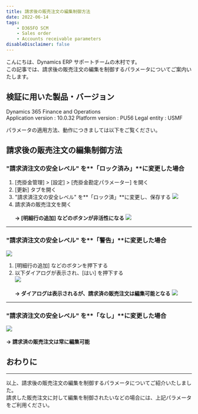 ```yaml
---
title: 請求後の販売注文の編集制御方法
date: 2022-06-14
tags: 
    - D365FO SCM
    - Sales order
    - Accounts receivable parameters
disableDisclaimer: false
---
```


こんにちは、Dynamics ERP サポートチームの木村です。  
この記事では、請求後の販売注文の編集を制御するパラメータについてご案内いたします。  

<!-- more -->
## 検証に用いた製品・バージョン
Dynamics 365 Finance and Operations      
Application version : 10.0.32
Platform version : PU56
Legal entity : USMF

パラメータの適用方法、動作につきましては以下をご覧ください。  

## 請求後の販売注文の編集制御方法
### "請求済注文の安全レベル" を**「ロック済み」**に変更した場合
1. [売掛金管理] > [設定] > [売掛金勘定パラメーター] を開く
1. [更新] タブを開く
1. "請求済注文の安全レベル" を**「ロック済」**に変更し、保存する
![](./restrict-so-edit/restrict-so-edit_1.png)
1. 請求済の販売注文を開く  </br></br>
**-> [明細行の追加] などのボタンが非活性になる**
![](./restrict-so-edit/restrict-so-edit_2.png)
***  

### "請求済注文の安全レベル" を**「警告」**に変更した場合
![](./restrict-so-edit/restrict-so-edit_3.png)
1. [明細行の追加] などのボタンを押下する
1. 以下ダイアログが表示され、[はい] を押下する  
![](./restrict-so-edit/restrict-so-edit_4.png)  </br></br>
**-> ダイアログは表示されるが、請求済の販売注文は編集可能となる**
![](./restrict-so-edit/restrict-so-edit_5.png)
***  

### "請求済注文の安全レベル" を**「なし」**に変更した場合
![](./restrict-so-edit/restrict-so-edit_6.png)</br></br>
**-> 請求済の販売注文は常に編集可能**

## おわりに
---
以上、請求後の販売注文の編集を制御するパラメータについてご紹介いたしました。  
請求した販売注文に対して編集を制御されたいなどの場合には、上記パラメータをご利用ください。
